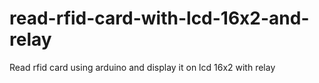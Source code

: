 # read-rfid-card-with-lcd-16x2-and-relay
Read rfid card using arduino and display it on lcd 16x2 with relay
